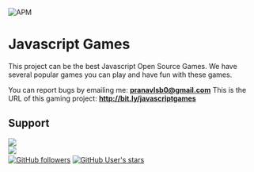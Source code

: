 ![APM](https://img.shields.io/apm/l/vim-mode)
# Javascript Games

This project can be the best Javascript Open Source Games.
We have several popular games you can play and have fun with these games.

You can report bugs by emailing me: **pranavlsb0@gmail.com**
This is the URL of this gaming project: **http://bit.ly/javascriptgames**

## Support

<a href="https://www.buymeacoffee.com/pranav.bhattad"><img src="https://bit.ly/3wxQ1p9"></a><br>
<a href="https://instagram.com/pranavlbhattad"><img src="https://svgshare.com/i/YKM.svg"><a><br>
[![GitHub followers](https://img.shields.io/github/followers/pranavbhattad?label=pranavbhattad&logo=github&style=social)](https://github.com/pranavbhattad)
[![GitHub User's stars](https://img.shields.io/github/stars/pranavbhattad/Javascript-Games?style=social)](https://github.com/pranavbhattad/Javascript-Games)